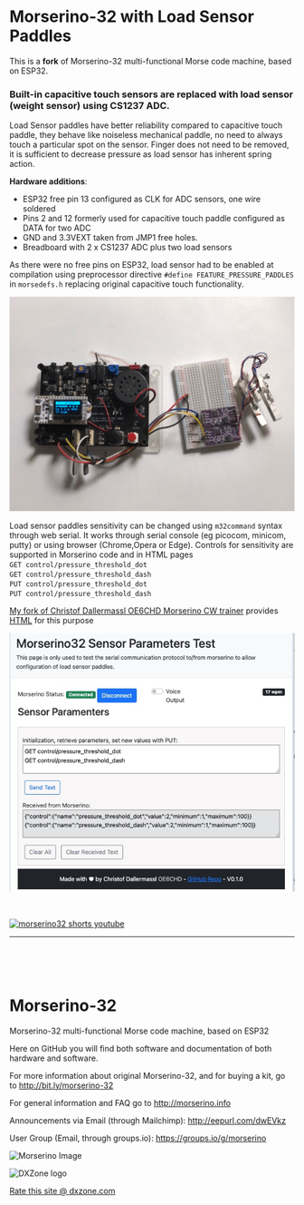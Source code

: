 # Morserino-32 with Load Sensor Paddles

This is a **fork** of Morserino-32 multi-functional Morse code machine, based on ESP32.

### Built-in capacitive touch sensors are replaced with load sensor (weight sensor) using CS1237 ADC. ###
Load Sensor paddles have better reliability compared to capacitive touch paddle, they behave like noiseless mechanical paddle, no need to always touch a particular spot on the sensor. Finger does not need to be removed, it is sufficient to decrease pressure as load sensor has inherent spring action.

**Hardware additions**:
- ESP32 free pin 13 configured as CLK for ADC sensors, one wire soldered
- Pins 2 and 12 formerly used for capacitive touch paddle configured as DATA for two ADC 
- GND and 3.3VEXT taken from JMP1 free holes.
- Breadboard with 2 x CS1237 ADC plus two load sensors

As there were no free pins on ESP32,  load sensor had to be enabled at compilation using preprocessor directive `#define FEATURE_PRESSURE_PADDLES` in `morsedefs.h` replacing original capacitive touch functionality.

![Morserino Image](https://raw.githubusercontent.com/djbr1/Morserino-32/master//Documentation/Hardware/IMG_1763.JPG?raw=true)

Load sensor paddles sensitivity can be changed using `m32command` syntax through web serial. It works through serial console (eg picocom, minicom, putty) or using browser (Chrome,Opera or Edge).
Controls for sensitivity are supported in Morserino code and in HTML pages<br>
`GET control/pressure_threshold_dot`<br>
`GET control/pressure_threshold_dash`<br>
`PUT control/pressure_threshold_dot`<br>
`PUT control/pressure_threshold_dash`<br>

[My fork of Christof Dallermassl OE6CHD Morserino CW trainer](https://github.com/djbr1/morserino32-trainer) provides [HTML](https://github.com/djbr1/morserino32-trainer/blob/main/sensor.html) for this purpose

![web serial console screenshot](https://github.com/djbr1/Morserino-32/blob/master/Documentation/Hardware/sensor.html.jpg?raw=true)

<br>
<!--TODO: 
- single lever functionality ie using just one load sensor - preferred by HST competitors.  -->

[![morserino32 shorts youtube](https://img.youtube.com/vi/P5Paj6hcao0/0.jpg)](https://www.youtube.com/watch?v=P5Paj6hcao0)




------------------------------------------
<br><br><br>

# Morserino-32
Morserino-32 multi-functional Morse code machine, based on ESP32

Here on GitHub you will find both software and documentation of both hardware and software.

For more information about original Morserino-32, and for buying a kit, go to http://bit.ly/morserino-32

For general information and FAQ go to http://morserino.info

Announcements via Email (through Mailchimp): http://eepurl.com/dwEVkz

User Group (Email, through groups.io): https://groups.io/g/morserino

![Morserino Image](https://raw.githubusercontent.com/oe1wkl/Morserino-32/master/Documentation/User%20Manual/Version%204.x/Morserino.jpg)

![DXZone logo](https://raw.githubusercontent.com/oe1wkl/Morserino-32/master/dxzone_180x85_rounded.gif)

<a href="https://www.dxzone.com/cgi-bin/dir/rate.cgi?ID=33277">Rate this site @ dxzone.com</a>
